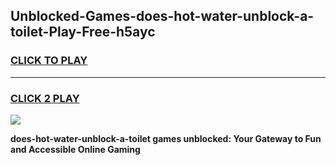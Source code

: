 
## Unblocked-Games-does-hot-water-unblock-a-toilet-Play-Free-h5ayc
<h3>
<a href="https://premium76.site?title=does-hot-water-unblock-a-toilet&ref=12A">CLICK TO PLAY</a></h3>
<hr>

<h3>
<a href="https://premium76.site?title=does-hot-water-unblock-a-toilet&ref=12A">CLICK 2 PLAY</a>
  
</h3>

<a href="https://premium76.site?title=does-hot-water-unblock-a-toilet&ref=12A"><img src="https://clearcache.store/games.png"></a>


**does-hot-water-unblock-a-toilet games unblocked: Your Gateway to Fun and Accessible Online Gaming**
